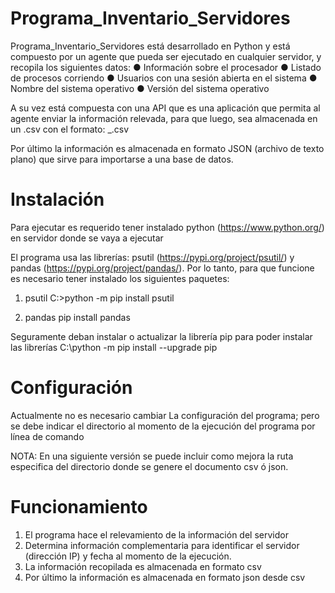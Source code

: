 # Programa_Inventario_Servidores

Programa_Inventario_Servidores está desarrollado en Python y está compuesto por un agente que pueda ser ejecutado en cualquier servidor, y recopila los siguientes datos:
● Información sobre el procesador
● Listado de procesos corriendo
● Usuarios con una sesión abierta en el sistema
● Nombre del sistema operativo
● Versión del sistema operativo

A su vez está compuesta con una API que es una aplicación que permita al agente enviar la información relevada, para que luego, sea almacenada en un .csv con el formato:
<IP de servidor>_<AAAA-MM-DD>.csv

Por último la información es almacenada en formato JSON (archivo de texto plano) que sirve para importarse a una base de datos.

# Instalación
Para ejecutar es requerido tener instalado python (https://www.python.org/) en servidor donde se vaya a ejecutar

El programa usa las librerías: psutil (https://pypi.org/project/psutil/) y pandas (https://pypi.org/project/pandas/). Por lo tanto, para que funcione es necesario tener instalado los siguientes paquetes:
1. psutil
C:\>python -m pip install psutil

2. pandas
pip install pandas

Seguramente deban instalar o actualizar la librería pip para poder instalar las librerías
C:\python -m pip install --upgrade pip

# Configuración
Actualmente no es necesario cambiar La configuración del programa; pero se debe indicar el directorio al momento de la ejecución del programa por línea de comando

NOTA: En una siguiente versión se puede incluir como mejora la ruta especifica del directorio donde se genere el documento csv ó json.

# Funcionamiento
1. El programa hace el relevamiento de la información del servidor
2. Determina información complementaria para identificar el servidor (dirección IP) y fecha al momento de la ejecución.
3. La información recopilada es almacenada en formato csv
4. Por último la información es almacenada en formato json desde csv



